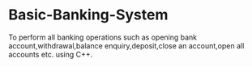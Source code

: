 # Basic-Banking-System
To perform all banking operations such as opening bank account,withdrawal,balance enquiry,deposit,close an account,open all accounts etc. using C++.
